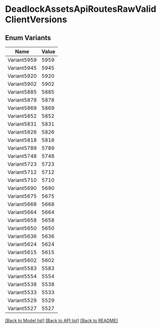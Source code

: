 # DeadlockAssetsApiRoutesRawValidClientVersions

## Enum Variants

| Name | Value |
|---- | -----|
| Variant5959 | 5959 |
| Variant5945 | 5945 |
| Variant5920 | 5920 |
| Variant5902 | 5902 |
| Variant5885 | 5885 |
| Variant5878 | 5878 |
| Variant5869 | 5869 |
| Variant5852 | 5852 |
| Variant5831 | 5831 |
| Variant5826 | 5826 |
| Variant5818 | 5818 |
| Variant5789 | 5789 |
| Variant5748 | 5748 |
| Variant5723 | 5723 |
| Variant5712 | 5712 |
| Variant5710 | 5710 |
| Variant5690 | 5690 |
| Variant5675 | 5675 |
| Variant5668 | 5668 |
| Variant5664 | 5664 |
| Variant5658 | 5658 |
| Variant5650 | 5650 |
| Variant5636 | 5636 |
| Variant5624 | 5624 |
| Variant5615 | 5615 |
| Variant5602 | 5602 |
| Variant5583 | 5583 |
| Variant5554 | 5554 |
| Variant5538 | 5538 |
| Variant5533 | 5533 |
| Variant5529 | 5529 |
| Variant5527 | 5527 |


[[Back to Model list]](../README.md#documentation-for-models) [[Back to API list]](../README.md#documentation-for-api-endpoints) [[Back to README]](../README.md)


